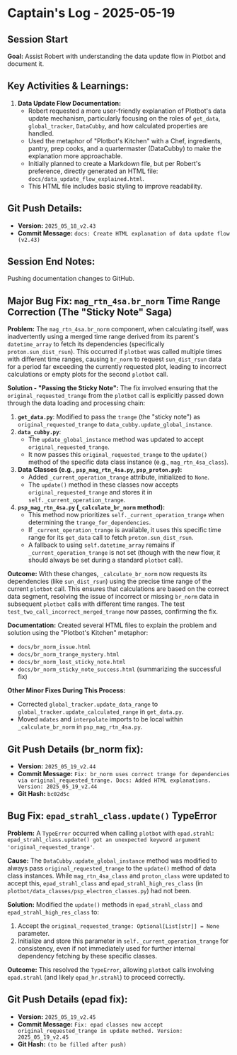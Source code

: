 # Captain's Log - 2025-05-19

## Session Start

**Goal:** Assist Robert with understanding the data update flow in Plotbot and document it.

## Key Activities & Learnings:

1.  **Data Update Flow Documentation:**
    *   Robert requested a more user-friendly explanation of Plotbot's data update mechanism, particularly focusing on the roles of `get_data`, `global_tracker`, `DataCubby`, and how calculated properties are handled.
    *   Used the metaphor of "Plotbot's Kitchen" with a Chef, ingredients, pantry, prep cooks, and a quartermaster (DataCubby) to make the explanation more approachable.
    *   Initially planned to create a Markdown file, but per Robert's preference, directly generated an HTML file: `docs/data_update_flow_explained.html`.
    *   This HTML file includes basic styling to improve readability.

## Git Push Details:

*   **Version:** `2025_05_18_v2.43`
*   **Commit Message:** `docs: Create HTML explanation of data update flow (v2.43)`

## Session End Notes:

Pushing documentation changes to GitHub. 

## Major Bug Fix: `mag_rtn_4sa.br_norm` Time Range Correction (The "Sticky Note" Saga)

**Problem:**
The `mag_rtn_4sa.br_norm` component, when calculating itself, was inadvertently using a merged time range derived from its parent's `datetime_array` to fetch its dependencies (specifically `proton.sun_dist_rsun`). This occurred if `plotbot` was called multiple times with different time ranges, causing `br_norm` to request `sun_dist_rsun` data for a period far exceeding the currently requested plot, leading to incorrect calculations or empty plots for the second `plotbot` call.

**Solution - "Passing the Sticky Note":**
The fix involved ensuring that the `original_requested_trange` from the `plotbot` call is explicitly passed down through the data loading and processing chain:

1.  **`get_data.py`**: Modified to pass the `trange` (the "sticky note") as `original_requested_trange` to `data_cubby.update_global_instance`.
2.  **`data_cubby.py`**:
    *   The `update_global_instance` method was updated to accept `original_requested_trange`.
    *   It now passes this `original_requested_trange` to the `update()` method of the specific data class instance (e.g., `mag_rtn_4sa_class`).
3.  **Data Classes (e.g., `psp_mag_rtn_4sa.py`, `psp_proton.py`):**
    *   Added `_current_operation_trange` attribute, initialized to `None`.
    *   The `update()` method in these classes now accepts `original_requested_trange` and stores it in `self._current_operation_trange`.
4.  **`psp_mag_rtn_4sa.py` (`_calculate_br_norm` method):**
    *   This method now prioritizes `self._current_operation_trange` when determining the `trange_for_dependencies`.
    *   If `_current_operation_trange` is available, it uses this specific time range for its `get_data` call to fetch `proton.sun_dist_rsun`.
    *   A fallback to using `self.datetime_array` remains if `_current_operation_trange` is not set (though with the new flow, it should always be set during a standard `plotbot` call).

**Outcome:**
With these changes, `_calculate_br_norm` now requests its dependencies (like `sun_dist_rsun`) using the precise time range of the current `plotbot` call. This ensures that calculations are based on the correct data segment, resolving the issue of incorrect or missing `br_norm` data in subsequent `plotbot` calls with different time ranges. The test `test_two_call_incorrect_merged_trange` now passes, confirming the fix.

**Documentation:**
Created several HTML files to explain the problem and solution using the "Plotbot's Kitchen" metaphor:
*   `docs/br_norm_issue.html`
*   `docs/br_norm_trange_mystery.html`
*   `docs/br_norm_lost_sticky_note.html`
*   `docs/br_norm_sticky_note_success.html` (summarizing the successful fix)

**Other Minor Fixes During This Process:**
*   Corrected `global_tracker.update_data_range` to `global_tracker.update_calculated_range` in `get_data.py`.
*   Moved `mdates` and `interpolate` imports to be local within `_calculate_br_norm` in `psp_mag_rtn_4sa.py`.

## Git Push Details (br_norm fix):

*   **Version:** `2025_05_19_v2.44`
*   **Commit Message:** `Fix: br_norm uses correct trange for dependencies via original_requested_trange. Docs: Added HTML explanations. Version: 2025_05_19_v2.44`
*   **Git Hash:** `bc02d5c`

## Bug Fix: `epad_strahl_class.update()` TypeError

**Problem:**
A `TypeError` occurred when calling `plotbot` with `epad.strahl`: `epad_strahl_class.update() got an unexpected keyword argument 'original_requested_trange'`.

**Cause:**
The `DataCubby.update_global_instance` method was modified to always pass `original_requested_trange` to the `update()` method of data class instances. While `mag_rtn_4sa_class` and `proton_class` were updated to accept this, `epad_strahl_class` and `epad_strahl_high_res_class` (in `plotbot/data_classes/psp_electron_classes.py`) had not been.

**Solution:**
Modified the `update()` methods in `epad_strahl_class` and `epad_strahl_high_res_class` to:
1.  Accept the `original_requested_trange: Optional[List[str]] = None` parameter.
2.  Initialize and store this parameter in `self._current_operation_trange` for consistency, even if not immediately used for further internal dependency fetching by these specific classes.

**Outcome:**
This resolved the `TypeError`, allowing `plotbot` calls involving `epad.strahl` (and likely `epad_hr.strahl`) to proceed correctly.

## Git Push Details (epad fix):

*   **Version:** `2025_05_19_v2.45`
*   **Commit Message:** `Fix: epad classes now accept original_requested_trange in update method. Version: 2025_05_19_v2.45`
*   **Git Hash:** `(to be filled after push)` 